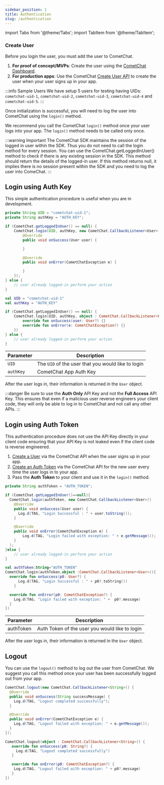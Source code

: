 ```yaml
---
sidebar_position: 1
title: Authentication
slug: /authentication
---
```


import Tabs from '@theme/Tabs';
import TabItem from '@theme/TabItem';

### Create User

Before you login the user, you must add the user to CometChat.

1. **For proof of concept/MVPs**: Create the user using the [CometChat Dashboard](https://app.cometchat.com).
2. **For production apps**: Use the CometChat [Create User API](https://api-explorer.cometchat.com/reference/creates-user) to create the user when your user signs up in your app.

:::info Sample Users
 We have setup 5 users for testing having UIDs:  `cometchat-uid-1`, `cometchat-uid-2`, `cometchat-uid-3`, `cometchat-uid-4` and `cometchat-uid-5`.
:::

Once initialization is successful, you will need to log the user into CometChat using the `login()` method.

We recommend you call the CometChat `login()` method once your user logs into your app. The `login()` method needs to be called only once.

:::warning Important
 The CometChat SDK maintains the session of the logged in user within the SDK. Thus you do not need to call the login method for every session. You can use the CometChat.getLoggedInUser() method to check if there is any existing session in the SDK. This method should return the details of the logged-in user. If this method returns null, it implies there is no session present within the SDK and you need to log the user into ComeChat.
:::
## Login using Auth Key

This simple authentication procedure is useful when you are in development.

<Tabs>
<TabItem value="Java" label="Java">

```java
private String UID = "cometchat-uid-1";
private String authKey = "AUTH_KEY";

if (CometChat.getLoggedInUser() == null) {
    CometChat.login(UID, authKey, new CometChat.CallbackListener<User>() {
        @Override
        public void onSuccess(User user) {

        }

        @Override
        public void onError(CometChatException e) {

        }
    });
} else {
    // user already logged-in perform your action
}

```
</TabItem>
<TabItem value="Kotlin" label="Kotlin">

```kotlin
val UID = "cometchat-uid-1"
val authKey = "AUTH_KEY"

if (CometChat.getLoggedInUser() == null) {
    CometChat.login(UID, authKey, object : CometChat.CallbackListener<User?>() {
        override fun onSuccess(user: User?) {}
        override fun onError(e: CometChatException?) {}
    })
} else {
    // user already logged-in perform your action
}
```
</TabItem>
</Tabs>


| Parameter | Description                                        |
| --------- | -------------------------------------------------- |
| `UID`     | The `UID` of the user that you would like to login |
| `authKey` | CometChat App Auth Key                             |


After the user logs in, their information is returned in the `User` object.

:::danger
 Be sure to use the **Auth Only** API Key and not the **Full Access** API Key. This ensures that even if a malicious user reverse engineers your client code, they will only be able to log in to CometChat and not call any other APIs.
:::

## Login using Auth Token

This authentication procedure does not use the API Key directly in your client code ensuring that your API Key is not leaked even if the client code is reverse engineered.

1. [Create a User](https://api-explorer.cometchat.com/reference/creates-user) via the CometChat API when the user signs up in your app.
2. [Create an Auth Token](https://api-explorer.cometchat.com/reference/create-authtoken) via the CometChat API for the new user every time the user logs in to your app.
3. Pass the **Auth Token** to your client and use it in the `login()` method.

<Tabs>
<TabItem value="Java" label="Java">

```java
private String authToken = "AUTH_TOKEN";

if (CometChat.getLoggedInUser()==null){
  CometChat.login(authToken, new CometChat.CallbackListener<User>() 
    @Override
    public void onSuccess(User user) {
      Log.d(TAG, "Login Successful : " + user.toString());
    }

    @Override
    public void onError(CometChatException e) {
        Log.d(TAG, "Login failed with exception: " + e.getMessage());
    }
  );
}else {
    // user already logged-in perform your action
}
```
</TabItem>
<TabItem value="Kotlin" label="Kotlin">

```kotlin
val authToken:String="AUTH_TOKEN"
CometChat.login(authToken,object :CometChat.CallbackListener<User>(){
  override fun onSuccess(p0: User?) {
      Log.d(TAG, "Login Successful : " + p0?.toString())  
    }

  override fun onError(p0: CometChatException?) {
    Log.d(TAG, "Login failed with exception: " +  p0?.message) 
  }
})
```
</TabItem>
</Tabs>

| Parameter | Description                                    |
| --------- | ---------------------------------------------- |
| authToken | Auth Token of the user you would like to login |


After the user logs in, their information is returned in the `User` object.

## Logout

You can use the `logout()` method to log out the user from CometChat. We suggest you call this method once your user has been successfully logged out from your app.

<Tabs>
<TabItem value="Java" label="Java">

```java
CometChat.logout(new CometChat.CallbackListener<String>() {
  @Override
  public void onSuccess(String successMessage) {
    Log.d(TAG, "Logout completed successfully");
  }

  @Override
  public void onError(CometChatException e) {
    Log.d(TAG, "Logout failed with exception: " + e.getMessage());
  }
});
```
</TabItem>
<TabItem value="Kotlin" label="Kotlin">

```kotlin
CometChat.logout(object : CometChat.CallbackListener<String>() {
   override fun onSuccess(p0: String?) {
     Log.d(TAG, "Logout completed successfully")               
   }

   override fun onError(p0: CometChatException?) {
    Log.d(TAG, "Logout failed with exception: " + p0?.message)
   }
})
```
</TabItem>
</Tabs>




